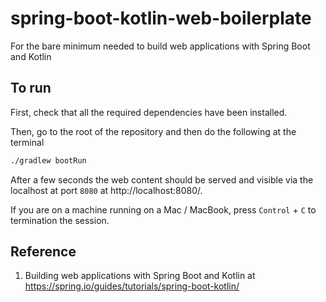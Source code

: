 # spring-boot-kotlin-web-boilerplate
For the bare minimum needed to build web applications with Spring Boot and Kotlin

## To run
First, check that all the required dependencies have been installed.

Then, go to the root of the repository and then do the following at the terminal

```bash
./gradlew bootRun
```

After a few seconds the web content should be served and visible via the localhost at port `8080` at http://localhost:8080/.

If you are on a machine running on a Mac / MacBook, press `Control` + `C` to termination the session. 

## Reference
1. Building web applications with Spring Boot and Kotlin at https://spring.io/guides/tutorials/spring-boot-kotlin/
